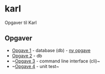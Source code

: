 # karl
Opgaver til Karl

## Opgaver

+ [Opgave 1](ass1/readme.md) - database (db) - [ny opgave](ass1/readme.md#Eksport)
+ [Opgave 2](ass2/readme.md) - db
+ ~[Opgave 3](ass3/readme.md) - command line interface (cli)~
+ ~[Opgave 4](ass4/readme.md) - unit test~